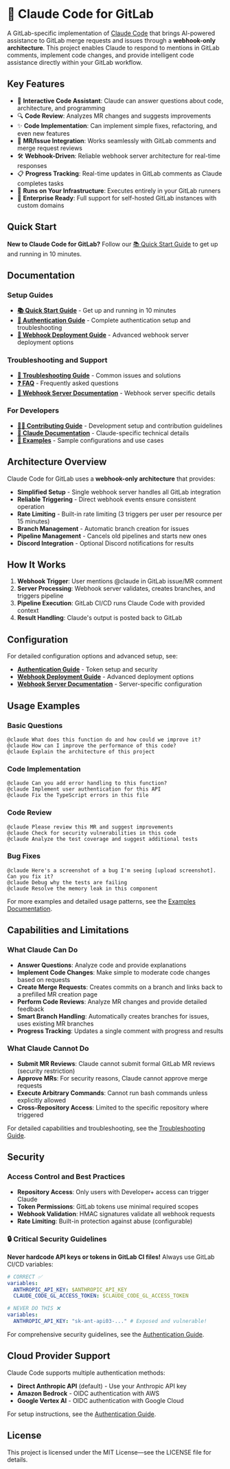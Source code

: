 # 🦊 Claude Code for GitLab

A GitLab-specific implementation of [Claude Code](https://claude.ai/code) that brings AI-powered assistance to GitLab merge requests and issues through a **webhook-only architecture**. This project enables Claude to respond to mentions in GitLab comments, implement code changes, and provide intelligent code assistance directly within your GitLab workflow.

## Key Features

- 🤖 **Interactive Code Assistant**: Claude can answer questions about code, architecture, and programming
- 🔍 **Code Review**: Analyzes MR changes and suggests improvements
- ✨ **Code Implementation**: Can implement simple fixes, refactoring, and even new features
- 💬 **MR/Issue Integration**: Works seamlessly with GitLab comments and merge request reviews
- 🛠️ **Webhook-Driven**: Reliable webhook server architecture for real-time responses
- 📋 **Progress Tracking**: Real-time updates in GitLab comments as Claude completes tasks
- 🏃 **Runs on Your Infrastructure**: Executes entirely in your GitLab runners
- 🏢 **Enterprise Ready**: Full support for self-hosted GitLab instances with custom domains

## Quick Start

**New to Claude Code for GitLab?** Follow our [📚 Quick Start Guide](docs/QUICK_START.md) to get up and running in 10 minutes.

## Documentation

### Setup Guides

- **[📚 Quick Start Guide](docs/QUICK_START.md)** - Get up and running in 10 minutes
- **[🔐 Authentication Guide](docs/AUTHENTICATION_GUIDE.md)** - Complete authentication setup and troubleshooting
- **[🚀 Webhook Deployment Guide](docs/WEBHOOK_DEPLOYMENT.md)** - Advanced webhook server deployment options

### Troubleshooting and Support

- **[🔧 Troubleshooting Guide](docs/TROUBLESHOOTING.md)** - Common issues and solutions
- **[❓ FAQ](FAQ.md)** - Frequently asked questions
- **[🦊 Webhook Server Documentation](gitlab-app/README.md)** - Webhook server specific details

### For Developers

- **[👨‍💻 Contributing Guide](CONTRIBUTING.md)** - Development setup and contribution guidelines
- **[📖 Claude Documentation](CLAUDE.md)** - Claude-specific technical details
- **[📝 Examples](examples/README.md)** - Sample configurations and use cases

## Architecture Overview

Claude Code for GitLab uses a **webhook-only architecture** that provides:

- **Simplified Setup** - Single webhook server handles all GitLab integration
- **Reliable Triggering** - Direct webhook events ensure consistent operation
- **Rate Limiting** - Built-in rate limiting (3 triggers per user per resource per 15 minutes)
- **Branch Management** - Automatic branch creation for issues
- **Pipeline Management** - Cancels old pipelines and starts new ones
- **Discord Integration** - Optional Discord notifications for results

## How It Works

1. **Webhook Trigger**: User mentions @claude in GitLab issue/MR comment
2. **Server Processing**: Webhook server validates, creates branches, and triggers pipeline
3. **Pipeline Execution**: GitLab CI/CD runs Claude Code with provided context
4. **Result Handling**: Claude's output is posted back to GitLab

## Configuration

For detailed configuration options and advanced setup, see:

- **[Authentication Guide](docs/AUTHENTICATION_GUIDE.md)** - Token setup and security
- **[Webhook Deployment Guide](docs/WEBHOOK_DEPLOYMENT.md)** - Advanced deployment options
- **[Webhook Server Documentation](gitlab-app/README.md)** - Server-specific configuration

## Usage Examples

### Basic Questions

```
@claude What does this function do and how could we improve it?
@claude How can I improve the performance of this code?
@claude Explain the architecture of this project
```

### Code Implementation

```
@claude Can you add error handling to this function?
@claude Implement user authentication for this API
@claude Fix the TypeScript errors in this file
```

### Code Review

```
@claude Please review this MR and suggest improvements
@claude Check for security vulnerabilities in this code
@claude Analyze the test coverage and suggest additional tests
```

### Bug Fixes

```
@claude Here's a screenshot of a bug I'm seeing [upload screenshot]. Can you fix it?
@claude Debug why the tests are failing
@claude Resolve the memory leak in this component
```

For more examples and detailed usage patterns, see the [Examples Documentation](examples/README.md).

## Capabilities and Limitations

### What Claude Can Do

- **Answer Questions**: Analyze code and provide explanations
- **Implement Code Changes**: Make simple to moderate code changes based on requests
- **Create Merge Requests**: Creates commits on a branch and links back to a prefilled MR creation page
- **Perform Code Reviews**: Analyze MR changes and provide detailed feedback
- **Smart Branch Handling**: Automatically creates branches for issues, uses existing MR branches
- **Progress Tracking**: Updates a single comment with progress and results

### What Claude Cannot Do

- **Submit MR Reviews**: Claude cannot submit formal GitLab MR reviews (security restriction)
- **Approve MRs**: For security reasons, Claude cannot approve merge requests
- **Execute Arbitrary Commands**: Cannot run bash commands unless explicitly allowed
- **Cross-Repository Access**: Limited to the specific repository where triggered

For detailed capabilities and troubleshooting, see the [Troubleshooting Guide](docs/TROUBLESHOOTING.md).

## Security

### Access Control and Best Practices

- **Repository Access**: Only users with Developer+ access can trigger Claude
- **Token Permissions**: GitLab tokens use minimal required scopes
- **Webhook Validation**: HMAC signatures validate all webhook requests
- **Rate Limiting**: Built-in protection against abuse (configurable)

### 🔒 Critical Security Guidelines

**Never hardcode API keys or tokens in GitLab CI files!** Always use GitLab CI/CD variables:

```yaml
# CORRECT ✅
variables:
  ANTHROPIC_API_KEY: $ANTHROPIC_API_KEY
  CLAUDE_CODE_GL_ACCESS_TOKEN: $CLAUDE_CODE_GL_ACCESS_TOKEN

# NEVER DO THIS ❌
variables:
  ANTHROPIC_API_KEY: "sk-ant-api03-..." # Exposed and vulnerable!
```

For comprehensive security guidelines, see the [Authentication Guide](docs/AUTHENTICATION_GUIDE.md).

## Cloud Provider Support

Claude Code supports multiple authentication methods:

- **Direct Anthropic API** (default) - Use your Anthropic API key
- **Amazon Bedrock** - OIDC authentication with AWS
- **Google Vertex AI** - OIDC authentication with Google Cloud

For setup instructions, see the [Authentication Guide](docs/AUTHENTICATION_GUIDE.md).

## License

This project is licensed under the MIT License—see the LICENSE file for details.

